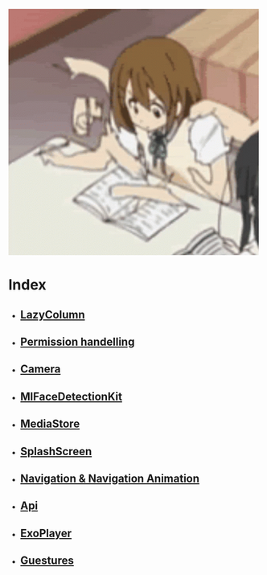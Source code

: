 ![Reading](studying-anime-girl.gif)
# Index
* ## [LazyColumn](LazyColumn.md)
* ## [Permission handelling](Permission.md)
* ## [Camera](Camera.md)
* ## [MlFaceDetectionKit](MlFaceDetectionKit.md)
* ## [MediaStore](MediaStore.md)
* ## [SplashScreen](SplashScreen.md)
* ## [Navigation & Navigation Animation](Navigation.md)
* ## [Api](Api.md)
* ## [ExoPlayer](ExoPlayer.md)
* ## [Guestures](Guestures.md)
